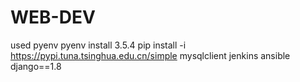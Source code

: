 # WEB-DEV
used pyenv
pyenv install 3.5.4
pip install -i https://pypi.tuna.tsinghua.edu.cn/simple mysqlclient jenkins ansible django==1.8
